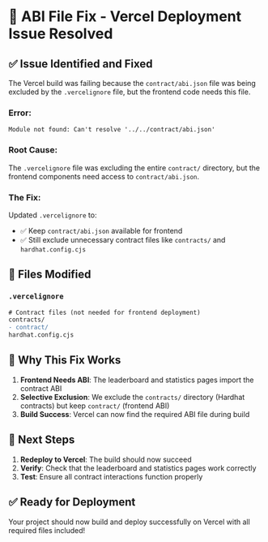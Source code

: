 # 🔧 ABI File Fix - Vercel Deployment Issue Resolved

## ✅ Issue Identified and Fixed

The Vercel build was failing because the `contract/abi.json` file was being excluded by the `.vercelignore` file, but the frontend code needs this file.

### **Error:**
```
Module not found: Can't resolve '../../contract/abi.json'
```

### **Root Cause:**
The `.vercelignore` file was excluding the entire `contract/` directory, but the frontend components need access to `contract/abi.json`.

### **The Fix:**
Updated `.vercelignore` to:
- ✅ Keep `contract/abi.json` available for frontend
- ✅ Still exclude unnecessary contract files like `contracts/` and `hardhat.config.cjs`

## 📁 Files Modified

### **`.vercelignore`**
```diff
# Contract files (not needed for frontend deployment)
contracts/
- contract/
hardhat.config.cjs
```

## 🎯 Why This Fix Works

1. **Frontend Needs ABI**: The leaderboard and statistics pages import the contract ABI
2. **Selective Exclusion**: We exclude the `contracts/` directory (Hardhat contracts) but keep `contract/` (frontend ABI)
3. **Build Success**: Vercel can now find the required ABI file during build

## 🚀 Next Steps

1. **Redeploy to Vercel**: The build should now succeed
2. **Verify**: Check that the leaderboard and statistics pages work correctly
3. **Test**: Ensure all contract interactions function properly

## ✅ Ready for Deployment

Your project should now build and deploy successfully on Vercel with all required files included!
